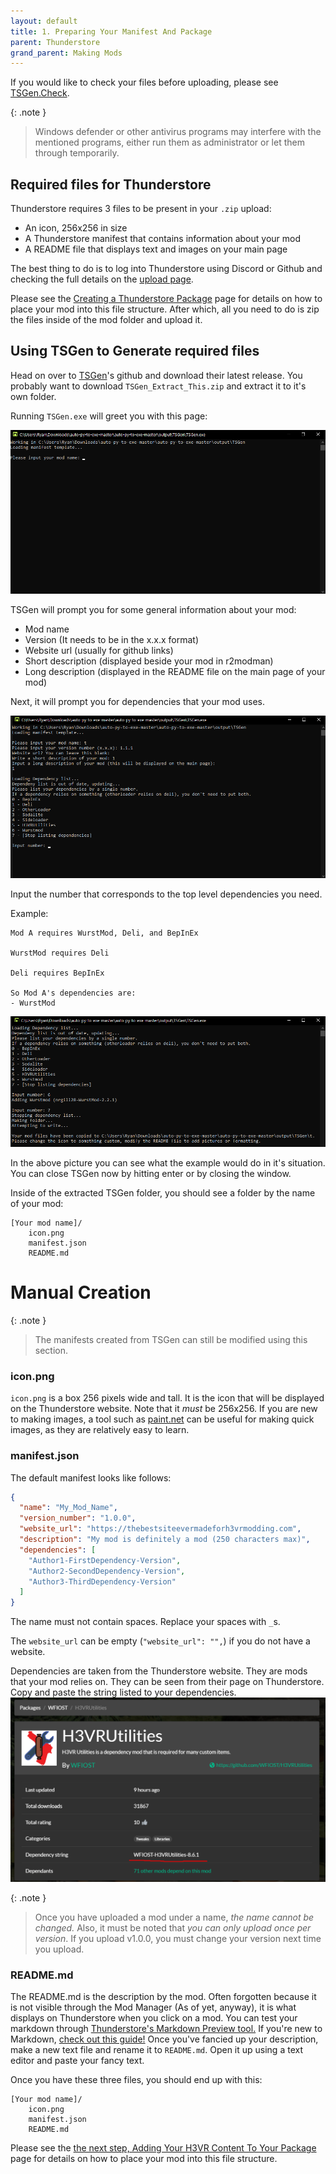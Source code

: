 ```yaml
---
layout: default
title: 1. Preparing Your Manifest And Package
parent: Thunderstore
grand_parent: Making Mods
---
```


If you would like to check your files before uploading, please see [TSGen.Check](https://github.com/nayr31/TSGen.Check).

{: .note }
> Windows defender or other antivirus programs may interfere with the mentioned programs, either run them as administrator or let them through temporarily.

## Required files for Thunderstore

Thunderstore requires 3 files to be present in your `.zip` upload:

- An icon, 256x256 in size
- A Thunderstore manifest that contains information about your mod
- A README file that displays text and images on your main page

The best thing to do is to log into Thunderstore using Discord or Github and checking the full details on
the [upload page](https://h3vr.thunderstore.io/package/create/).

Please see the [Creating a Thunderstore Package](creating.md) page for details on how to place your mod into this file
structure. After which, all you need to do is zip the files inside of the mod folder and upload it.

## Using TSGen to Generate required files

Head on over to [TSGen](https://github.com/nayr31/TSGen)'s github and download their latest release. You probably want
to download `TSGen_Extract_This.zip` and extract it to it's own folder.

Running `TSGen.exe` will greet you with this page:

![run tsgen](images/TSGen/run.png)

TSGen will prompt you for some general information about your mod:

- Mod name
- Version (It needs to be in the x.x.x format)
- Website url (usually for github links)
- Short description (displayed beside your mod in r2modman)
- Long description (displayed in the README file on the main page of your mod)

Next, it will prompt you for dependencies that your mod uses.

![tsgen dependencies](images/TSGen/dependencies.png)

Input the number that corresponds to the top level dependencies you need.

Example:

```text
Mod A requires WurstMod, Deli, and BepInEx

WurstMod requires Deli

Deli requires BepInEx

So Mod A's dependencies are:
- WurstMod
```

![tsgen finish](images/TSGen/finish.png)

In the above picture you can see what the example would do in it's situation. You can close TSGen now by hitting enter
or by closing the window.

Inside of the extracted TSGen folder, you should see a folder by the name of your mod:

```text
[Your mod name]/
    icon.png
    manifest.json
    README.md
```

# Manual Creation

{: .note }
> The manifests created from TSGen can still be modified using this section.

### icon.png

`icon.png` is a box 256 pixels wide and tall. It is the icon that will be displayed on the Thunderstore website. Note
that it *must* be 256x256. If you are new to making images, a tool such
as [paint.net](https://www.getpaint.net/index.html) can be useful for making quick images, as they are relatively easy
to learn.

### manifest.json

The default manifest looks like follows:

```json
{
  "name": "My_Mod_Name",
  "version_number": "1.0.0",
  "website_url": "https://thebestsiteevermadeforh3vrmodding.com",
  "description": "My mod is definitely a mod (250 characters max)",
  "dependencies": [
    "Author1-FirstDependency-Version",
    "Author2-SecondDependency-Version",
    "Author3-ThirdDependency-Version"
  ]
}
```

The name must not contain spaces. Replace your spaces with `_`s.

The `website_url` can be empty (`"website_url": "",`) if you do not have a website.

Dependencies are taken from the Thunderstore website. They are mods that your mod relies on. They can be seen from their
page on Thunderstore. Copy and paste the string listed to your dependencies.
![dependencies](images/thunderstore/dependencies.png)

{: .note }
> Once you have uploaded a mod under a name, *the name cannot be changed.*
> Also, it must be noted that *you can only upload once per version*. If you upload v1.0.0, you must change your version next time you upload.

### README.md

The README.md is the description by the mod. Often forgotten because it is not visible through the Mod Manager (As of
yet, anyway), it is what displays on Thunderstore when you click on a mod. You can test your markdown
through [Thunderstore's Markdown Preview tool.](https://h3vr.thunderstore.io/tools/markdown-preview/) If you're new to
Markdown, [check out this guide!](https://www.markdowntutorial.com/)
Once you've fancied up your description, make a new text file and rename it to `README.md`. Open it up using a text
editor and paste your fancy text.

Once you have these three files, you should end up with this:

```text
[Your mod name]/
    icon.png
    manifest.json
    README.md
```

Please see the [the next step, Adding Your H3VR Content To Your Package](creating) page for details on how to place
your mod into this file structure.

